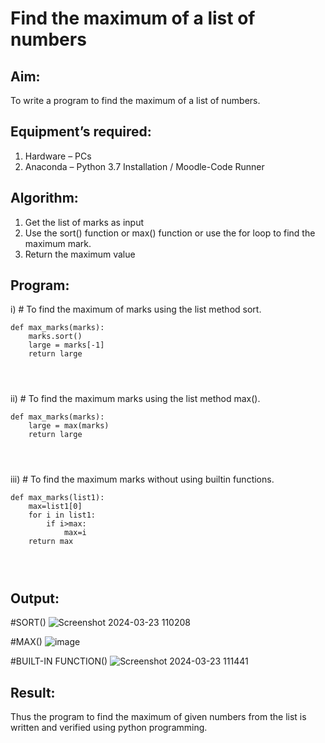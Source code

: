 # Find the maximum of a list of numbers
## Aim:
To write a program to find the maximum of a list of numbers.
## Equipment’s required:
1.	Hardware – PCs
2.	Anaconda – Python 3.7 Installation / Moodle-Code Runner
## Algorithm:
1.	Get the list of marks as input
2.	Use the sort() function or max() function or use the for loop to find the maximum mark.
3.	Return the maximum value
## Program:

i)	# To find the maximum of marks using the list method sort.
```
def max_marks(marks):
    marks.sort()
    large = marks[-1]
    return large




```

ii)	# To find the maximum marks using the list method max().
```
def max_marks(marks):
    large = max(marks)
    return large




```

iii) # To find the maximum marks without using builtin functions.
```
def max_marks(list1):
    max=list1[0]
    for i in list1:
        if i>max:
            max=i
    return max




```



## Output:
#SORT()
![Screenshot 2024-03-23 110208](https://github.com/sanjayy2431/FindMaximum/assets/149365143/8df6c6fd-f726-43fb-8f91-65c769d9003a)


#MAX()
![image](https://github.com/sanjayy2431/FindMaximum/assets/149365143/4b214e92-2405-4802-a600-847d84cc5410)


#BUILT-IN FUNCTION()
![Screenshot 2024-03-23 111441](https://github.com/sanjayy2431/FindMaximum/assets/149365143/136f4a70-9a5a-457f-acb0-e8b0a89fd685)






## Result:
Thus the program to find the maximum of given numbers from the list is written and verified using python programming.
